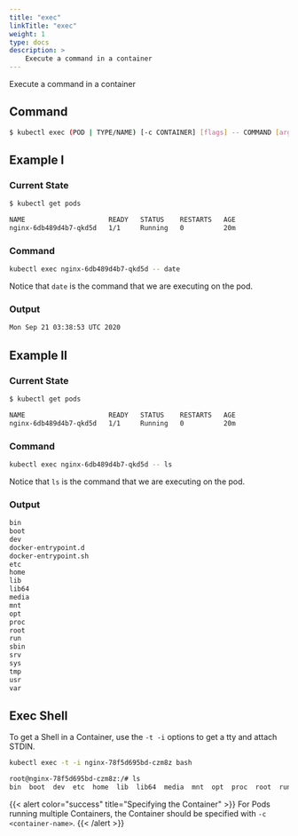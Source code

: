 ```yaml
---
title: "exec"
linkTitle: "exec"
weight: 1
type: docs
description: >
    Execute a command in a container
---
```


Execute a command in a container

## Command
```bash
$ kubectl exec (POD | TYPE/NAME) [-c CONTAINER] [flags] -- COMMAND [args...]
```

## Example I

### Current State
```bash
$ kubectl get pods

NAME                     READY   STATUS    RESTARTS   AGE
nginx-6db489d4b7-qkd5d   1/1     Running   0          20m
```

### Command
```bash
kubectl exec nginx-6db489d4b7-qkd5d -- date
```
Notice that `date` is the command that we are executing on the pod.

### Output
```bash
Mon Sep 21 03:38:53 UTC 2020
```

## Example II

### Current State
```bash
$ kubectl get pods

NAME                     READY   STATUS    RESTARTS   AGE
nginx-6db489d4b7-qkd5d   1/1     Running   0          20m
```

### Command
```bash
kubectl exec nginx-6db489d4b7-qkd5d -- ls
```
Notice that `ls` is the command that we are executing on the pod.

### Output
```bash
bin
boot
dev
docker-entrypoint.d
docker-entrypoint.sh
etc
home
lib
lib64
media
mnt
opt
proc
root
run
sbin
srv
sys
tmp
usr
var
```

## Exec Shell

To get a Shell in a Container, use the `-t -i` options to get a tty and attach STDIN.

```bash
kubectl exec -t -i nginx-78f5d695bd-czm8z bash
```

```bash
root@nginx-78f5d695bd-czm8z:/# ls
bin  boot  dev	etc  home  lib	lib64  media  mnt  opt	proc  root  run  sbin  srv  sys  tmp  usr  var
```

{{< alert color="success" title="Specifying the Container" >}}
For Pods running multiple Containers, the Container should be specified with `-c <container-name>`.
{{< /alert >}}